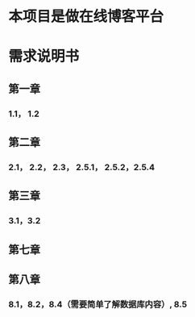 # 本项目是做在线博客平台

# 需求说明书
## 第一章
### 1.1， 1.2

## 第二章
### 2.1， 2.2， 2.3， 2.5.1， 2.5.2，2.5.4

## 第三章
### 3.1，3.2

## 第七章

## 第八章
### 8.1，8.2，8.4（需要简单了解数据库内容）,  8.5